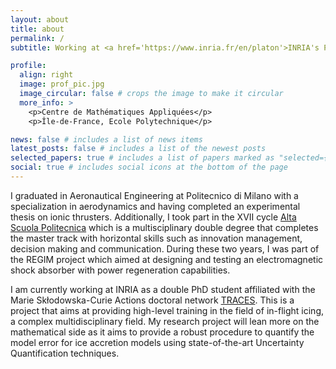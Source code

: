 ```yaml
---
layout: about
title: about
permalink: /
subtitle: Working at <a href='https://www.inria.fr/en/platon'>INRIA's Platon Team</a> as a double PhD student in applied mathematics between <a href='https://www.polytechnique.edu'>Ecole Polytechnique</a> and <a href='https://www.polimi.it'>Politecnico di Milano</a>. 

profile:
  align: right
  image: prof_pic.jpg
  image_circular: false # crops the image to make it circular
  more_info: >
    <p>Centre de Mathématiques Appliquées</p>
    <p>Île-de-France, Ecole Polytechnique</p>

news: false # includes a list of news items
latest_posts: false # includes a list of the newest posts
selected_papers: true # includes a list of papers marked as "selected={true}"
social: true # includes social icons at the bottom of the page
---
```


I graduated in Aeronautical Engineering at Politecnico di Milano with a specialization in aerodynamics and having completed an experimental thesis on ionic thrusters. 
Additionally, I took part in the XVII cycle <a href='https://asp-poli.it'>Alta Scuola Politecnica</a> which is a multisciplinary double degree that completes the master track with horizontal skills such as innovation management, decision making and communication. During these two years, I was part of the REGIM project which aimed at designing and testing an electromagnetic shock absorber with power regeneration capabilities.

I am currently working at INRIA as a double PhD student affiliated with the Marie Skłodowska-Curie Actions doctoral network <a href='https://traces-project.eu'>TRACES</a>. This is a project that aims at providing high-level training in the field of in-flight icing, a complex multidisciplinary field. My research project will lean more on the mathematical side as it aims to provide a robust procedure to quantify the model error for ice accretion models using state-of-the-art Uncertainty Quantification techniques. 

